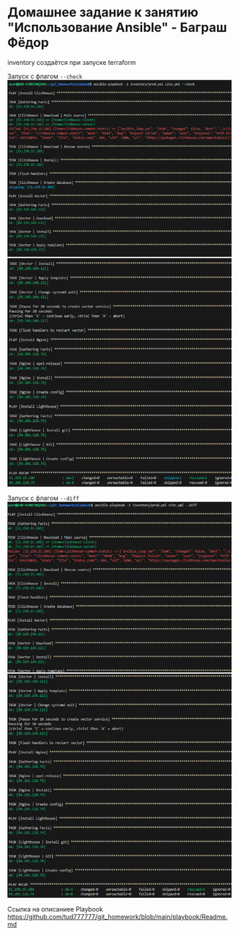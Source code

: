 # Домашнее задание к занятию "Использование Ansible" - Баграш Фёдор

inventory создаётся при запуске terraform

Запуск с флагом `--check`
![Image alt](img/tsk1.png)
![Image alt](img/tsk2.png)

Запуск с флагом `--diff`
![Image alt](img/tsk3.png)
![Image alt](img/tsk4.png)

Ссылка на описаниее Playbook
https://github.com/tud777777/git_homework/blob/main/playbook/Readme.md
